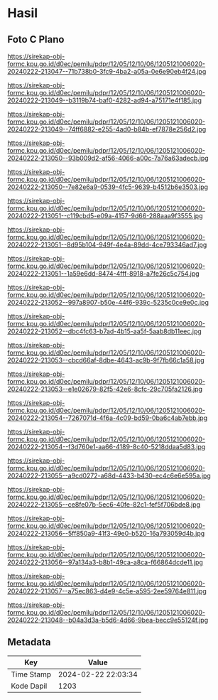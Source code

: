 # Hasil

## Foto C Plano

https://sirekap-obj-formc.kpu.go.id/d0ec/pemilu/pdpr/12/05/12/10/06/1205121006020-20240222-213047--71b738b0-3fc9-4ba2-a05a-0e6e90eb4f24.jpg

https://sirekap-obj-formc.kpu.go.id/d0ec/pemilu/pdpr/12/05/12/10/06/1205121006020-20240222-213049--b3119b74-baf0-4282-ad94-a75171e4f185.jpg

https://sirekap-obj-formc.kpu.go.id/d0ec/pemilu/pdpr/12/05/12/10/06/1205121006020-20240222-213049--74ff6882-e255-4ad0-b84b-ef7878e256d2.jpg

https://sirekap-obj-formc.kpu.go.id/d0ec/pemilu/pdpr/12/05/12/10/06/1205121006020-20240222-213050--93b009d2-af56-4066-a00c-7a76a63adecb.jpg

https://sirekap-obj-formc.kpu.go.id/d0ec/pemilu/pdpr/12/05/12/10/06/1205121006020-20240222-213050--7e82e6a9-0539-4fc5-9639-b4512b6e3503.jpg

https://sirekap-obj-formc.kpu.go.id/d0ec/pemilu/pdpr/12/05/12/10/06/1205121006020-20240222-213051--c119cbd5-e09a-4157-9d66-288aaa9f3555.jpg

https://sirekap-obj-formc.kpu.go.id/d0ec/pemilu/pdpr/12/05/12/10/06/1205121006020-20240222-213051--8d95b104-949f-4e4a-89dd-4ce793346ad7.jpg

https://sirekap-obj-formc.kpu.go.id/d0ec/pemilu/pdpr/12/05/12/10/06/1205121006020-20240222-213051--1a59e6dd-8474-4fff-8918-a7fe26c5c754.jpg

https://sirekap-obj-formc.kpu.go.id/d0ec/pemilu/pdpr/12/05/12/10/06/1205121006020-20240222-213052--997a8907-b50e-44f6-939c-5235c0ce9e0c.jpg

https://sirekap-obj-formc.kpu.go.id/d0ec/pemilu/pdpr/12/05/12/10/06/1205121006020-20240222-213052--dbc4fc63-b7ad-4b15-aa5f-5aab8db11eec.jpg

https://sirekap-obj-formc.kpu.go.id/d0ec/pemilu/pdpr/12/05/12/10/06/1205121006020-20240222-213053--cbcd66af-8dbe-4643-ac9b-9f7fb66c1a58.jpg

https://sirekap-obj-formc.kpu.go.id/d0ec/pemilu/pdpr/12/05/12/10/06/1205121006020-20240222-213053--e1e02679-82f5-42e6-8cfc-29c705fa2126.jpg

https://sirekap-obj-formc.kpu.go.id/d0ec/pemilu/pdpr/12/05/12/10/06/1205121006020-20240222-213054--7267071d-4f6a-4c09-bd59-0ba6c4ab7ebb.jpg

https://sirekap-obj-formc.kpu.go.id/d0ec/pemilu/pdpr/12/05/12/10/06/1205121006020-20240222-213054--f3d760e1-aa66-4189-8c40-5218ddaa5d83.jpg

https://sirekap-obj-formc.kpu.go.id/d0ec/pemilu/pdpr/12/05/12/10/06/1205121006020-20240222-213055--a9cd0272-a68d-4433-b430-ec4c6e6e595a.jpg

https://sirekap-obj-formc.kpu.go.id/d0ec/pemilu/pdpr/12/05/12/10/06/1205121006020-20240222-213055--ce8fe07b-5ec6-40fe-82c1-fef5f706bde8.jpg

https://sirekap-obj-formc.kpu.go.id/d0ec/pemilu/pdpr/12/05/12/10/06/1205121006020-20240222-213056--5ff850a9-41f3-49e0-b520-16a793059d4b.jpg

https://sirekap-obj-formc.kpu.go.id/d0ec/pemilu/pdpr/12/05/12/10/06/1205121006020-20240222-213056--97a134a3-b8b1-49ca-a8ca-f66864dcde11.jpg

https://sirekap-obj-formc.kpu.go.id/d0ec/pemilu/pdpr/12/05/12/10/06/1205121006020-20240222-213057--a75ec863-d4e9-4c5e-a595-2ee59764e811.jpg

https://sirekap-obj-formc.kpu.go.id/d0ec/pemilu/pdpr/12/05/12/10/06/1205121006020-20240222-213048--b04a3d3a-b5d6-4d66-9bea-becc9e55124f.jpg


## Metadata

| Key        | Value               |
| ---------- | ------------------- |
| Time Stamp | 2024-02-22 22:03:34 |
| Kode Dapil | 1203                |



